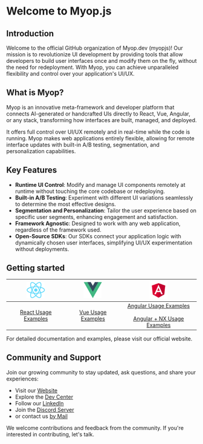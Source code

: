 # Welcome to Myop.js

## Introduction
Welcome to the official GitHub organization of Myop.dev (myopjs)! 
Our mission is to revolutionize UI development by providing tools that allow developers to build user interfaces once and modify them on the fly, without the need for redeployment. 
With Myop, you can achieve unparalleled flexibility and control over your application's UI/UX.

## What is Myop?
Myop is an innovative meta-framework and developer platform that connects AI-generated or handcrafted UIs directly to React, Vue, Angular, or any stack, transforming how interfaces are built, managed, and deployed.

It offers full control over UI/UX remotely and in real-time while the code is running.
Myop makes web applications entirely flexible, allowing for remote interface updates with built-in A/B testing, segmentation, and personalization capabilities.

## Key Features
 - **Runtime UI Control**: Modify and manage UI components remotely at runtime without touching the core codebase or redeploying.
 - **Built-in A/B Testing**: Experiment with different UI variations seamlessly to determine the most effective designs.
 - **Segmentation and Personalization**: Tailor the user experience based on specific user segments, enhancing engagement and satisfaction.
 - **Framework Agnostic**: Designed to work with any web application, regardless of the framework used.
 - **Open-Source SDKs**: Our SDKs connect your application logic with dynamically chosen user interfaces, simplifying UI/UX experimentation without deployments.

## Getting started

| [<img src="docs/images/react.png" width="48">](https://docs.myop.dev) | [<img src="docs/images/vue.png" width="48">](https://docs.myop.dev) |                                            [<img src="docs/images/angular.png" width="48">](https://docs.myop.dev)                                             |
|:---------------------------------------------------------------------:|:--:|:--------------------------------------------------------------------------------------------------------------------------------------------------------------:|
| [React Usage Examples](https://github.com/myopjs/react-myop-demos) | [Vue Usage Examples](https://github.com/myopjs/vue-myop-demos) | [Angular Usage Examples](https://github.com/myopjs/angular-myop-demos)<br/><br/>[Angular + NX Usage Examples](https://github.com/myopjs/angular-myop-demos-nx) |

For detailed documentation and examples, please visit our official website.

## Community and Support
Join our growing community to stay updated, ask questions, and share your experiences:

- Visit our [Website](https://www.myop.dev)
- Explore the [Dev Center](https://docs.myop.dev)
- Follow our [LinkedIn](https://www.linkedin.com/company/myop-dev)
- Join the [Discord Server](https://discord.com/invite/vxgD7AyXhM)
- or contact us [by Mail](mailto://contact@myop.dev)

We welcome contributions and feedback from the community.
If you're interested in contributing, let's talk.
